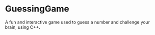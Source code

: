 # GuessingGame
A fun and interactive game used to guess a number and challenge your brain, using C++.

